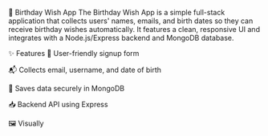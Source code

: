 🎉 Birthday Wish App
The Birthday Wish App is a simple full-stack application that collects users' names, emails, and birth dates so they can receive birthday wishes automatically. It features a clean, responsive UI and integrates with a Node.js/Express backend and MongoDB database.

✨ Features
🎂 User-friendly signup form

📬 Collects email, username, and date of birth

💾 Saves data securely in MongoDB

📥 Backend API using Express

🖼️ Visually